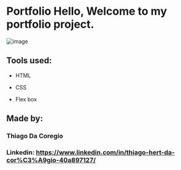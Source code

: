 # Portfolio Hello, Welcome to my portfolio project.

![image]([https://thiagodacoregio-portfolio.netlify.app/](https://github.com/thiagodacoregio/Thiago-Portfolio/issues/1#issue-1631173055))

## Tools used:

* HTML

* CSS

* Flex box

## Made by:

### Thiago Da Coregio

### Linkedin: https://www.linkedin.com/in/thiago-hert-da-cor%C3%A9gio-40a897127/
